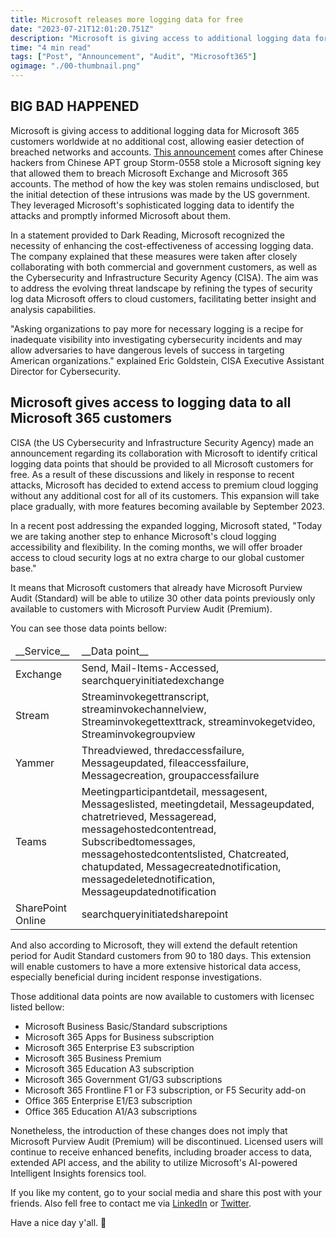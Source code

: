 ```yaml
---
title: Microsoft releases more logging data for free
date: "2023-07-21T12:01:20.751Z"
description: "Microsoft is giving access to additional logging data for Microsoft 365 customers worldwide at no additional cost, allowing easier detection of ..."
time: "4 min read"
tags: ["Post", "Announcement", "Audit", "Microsoft365"]
ogimage: "./00-thumbnail.png"
---
```


## BIG BAD HAPPENED

Microsoft is giving access to additional logging data for Microsoft 365 customers worldwide at no additional cost, allowing easier detection of breached networks and accounts. [This announcement](https://www.microsoft.com/en-us/security/blog/2023/07/19/expanding-cloud-logging-to-give-customers-deeper-security-visibility/) comes after Chinese hackers from Chinese APT group Storm-0558 stole a Microsoft signing key that allowed them to breach Microsoft Exchange and Microsoft 365 accounts. The method of how the key was stolen remains undisclosed, but the initial detection of these intrusions was made by the US government. They leveraged Microsoft's sophisticated logging data to identify the attacks and promptly informed Microsoft about them.

In a statement provided to Dark Reading, Microsoft recognized the necessity of enhancing the cost-effectiveness of accessing logging data. The company explained that these measures were taken after closely collaborating with both commercial and government customers, as well as the Cybersecurity and Infrastructure Security Agency (CISA). The aim was to address the evolving threat landscape by refining the types of security log data Microsoft offers to cloud customers, facilitating better insight and analysis capabilities.

"Asking organizations to pay more for necessary logging is a recipe for inadequate visibility into investigating cybersecurity incidents and may allow adversaries to have dangerous levels of success in targeting American organizations." explained Eric Goldstein, CISA Executive Assistant Director for Cybersecurity.

## Microsoft gives access to logging data to all Microsoft 365 customers

CISA (the US Cybersecurity and Infrastructure Security Agency) made an announcement regarding its collaboration with Microsoft to identify critical logging data points that should be provided to all Microsoft customers for free. As a result of these discussions and likely in response to recent attacks, Microsoft has decided to extend access to premium cloud logging without any additional cost for all of its customers. This expansion will take place gradually, with more features becoming available by September 2023.

In a recent post addressing the expanded logging, Microsoft stated, "Today we are taking another step to enhance Microsoft's cloud logging accessibility and flexibility. In the coming months, we will offer broader access to cloud security logs at no extra charge to our global customer base."

It means that Microsoft customers that already have Microsoft Purview Audit (Standard) will be able to utilize 30 other data points previously only available to customers with Microsoft Purview Audit (Premium).

You can see those data points bellow:

<table>
<thead>
    <tr><td>__Service__</td><td>__Data point__</td></tr>
</thead>
<tbody>
    <tr><td>Exchange</td><td>Send, Mail-Items-Accessed, searchqueryinitiatedexchange</td></tr>
    <tr><td>Stream</td><td>Streaminvokegettranscript, streaminvokechannelview, Streaminvokegettexttrack, streaminvokegetvideo, Streaminvokegroupview</td></tr>
    <tr><td>Yammer</td><td>Threadviewed, thredaccessfailure, Messageupdated, fileaccessfailure, Messagecreation, groupaccessfailure</td></tr>
    <tr><td>Teams</td><td>Meetingparticipantdetail, messagesent, Messageslisted, meetingdetail, Messageupdated, chatretrieved, Messageread, messagehostedcontentread, Subscribedtomessages, messagehostedcontentslisted, Chatcreated, chatupdated, Messagecreatednotification, messagedeletednotification, Messageupdatednotification</td></tr>
    <tr><td>SharePoint Online</td><td>searchqueryinitiatedsharepoint</td></tr>
</tbody>
</table>

And also according to Microsoft, they will extend the default retention period for Audit Standard customers from 90 to 180 days. This extension will enable customers to have a more extensive historical data access, especially beneficial during incident response investigations.

Those additional data points are now available to customers with licensec listed bellow:
- Microsoft Business Basic/Standard subscriptions
- Microsoft 365 Apps for Business subscription
- Microsoft 365 Enterprise E3 subscription
- Microsoft 365 Business Premium
- Microsoft 365 Education A3 subscription
- Microsoft 365 Government G1/G3 subscriptions
- Microsoft 365 Frontline F1 or F3 subscription, or F5 Security add-on
- Office 365 Enterprise E1/E3 subscription
- Office 365 Education A1/A3 subscriptions

Nonetheless, the introduction of these changes does not imply that Microsoft Purview Audit (Premium) will be discontinued. Licensed users will continue to receive enhanced benefits, including broader access to data, extended API access, and the ability to utilize Microsoft's AI-powered Intelligent Insights forensics tool.

If you like my content, go to your social media and share this post with your friends. Also fell free to contact me via [LinkedIn](https://www.linkedin.com/in/strnad10/) or [Twitter](https://twitter.com/strnad10). 

Have a nice day y'all. 👋